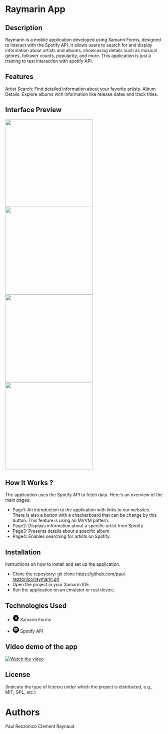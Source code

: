 # Raymarin App

## Description
Raymarin is a mobile application developed using Xamarin Forms, designed to interact with the Spotify API. It allows users to search for and display information about artists and albums, showcasing details such as musical genres, follower counts, popularity, and more. This application is just a training to test interaction with spotify API.

## Features
Artist Search: Find detailed information about your favorite artists.
Album Details: Explore albums with information like release dates and track titles.

## Interface Preview

<img src="https://drive.google.com/uc?export=view&id=1adQiLlgvwg17DH3N3umtLki057dKNUJG" width="280" >   
<img src="https://drive.google.com/uc?export=view&id=1Yusz6oc46nNqA3nd-vp-bXtGy3pIy4Tg" width="280" > 
<img src="https://drive.google.com/uc?export=view&id=1EmDYlh8hP4SR6zpmIi-W6-yU8pnq0s9I" width="280" >
<img src="https://drive.google.com/uc?export=view&id=1yUjiEqEB-VfEQHAqqk2zKn7c1ZClD7wl" width="280" >

## How It Works ?
The application uses the Spotify API to fetch data. Here's an overview of the main pages:

- Page1: An introduction to the application with links to our websites. There is also a button with a chackerboard that can be change by this button. This feature is using an MVVM pattern.
- Page2: Displays information about a specific artist from Spotify.
- Page3: Presents details about a specific album.
- Page4: Enables searching for artists on Spotify.

## Installation
Instructions on how to install and set up the application.

- Clone the repository: git clone https://github.com/paul-rezzonico/raymarin.git
- Open the project in your Xamarin IDE.
- Run the application on an emulator or real device.

## Technologies Used
- <svg role="img" viewBox="0 0 24 24" xmlns="http://www.w3.org/2000/svg" width="20"><title>Xamarin</title><path d="M6.925 1.323a1.904 1.904 0 00-1.609.93L.241 11.07a1.918 1.918 0 000 1.862l5.075 8.816c.326.56.96.929 1.609.93h10.15a1.904 1.904 0 001.609-.93l5.075-8.816a1.918 1.918 0 000-1.862l-5.075-8.816a1.904 1.904 0 00-1.609-.93zm.092 5.157a.22.22 0 01.043 0h1.75a.23.23 0 01.192.114l2.97 5.292a.228.228 0 01.028.086.228.228 0 01.028-.086l2.963-5.292a.231.231 0 01.198-.114h1.751c.155.002.271.197.199.334L14.239 12l2.9 5.179c.08.138-.04.342-.199.34h-1.75a.232.232 0 01-.2-.12l-2.962-5.292A.228.228 0 0112 12.02a.228.228 0 01-.028.086l-2.97 5.292a.231.231 0 01-.192.12H7.06c-.16.002-.278-.202-.199-.34L9.761 12l-2.9-5.186c-.07-.125.015-.307.156-.334Z"/></svg> Xamarin Forms 

- <svg role="img" viewBox="0 0 24 24" xmlns="http://www.w3.org/2000/svg" width="20"><title>Spotify</title><path d="M12 0C5.4 0 0 5.4 0 12s5.4 12 12 12 12-5.4 12-12S18.66 0 12 0zm5.521 17.34c-.24.359-.66.48-1.021.24-2.82-1.74-6.36-2.101-10.561-1.141-.418.122-.779-.179-.899-.539-.12-.421.18-.78.54-.9 4.56-1.021 8.52-.6 11.64 1.32.42.18.479.659.301 1.02zm1.44-3.3c-.301.42-.841.6-1.262.3-3.239-1.98-8.159-2.58-11.939-1.38-.479.12-1.02-.12-1.14-.6-.12-.48.12-1.021.6-1.141C9.6 9.9 15 10.561 18.72 12.84c.361.181.54.78.241 1.2zm.12-3.36C15.24 8.4 8.82 8.16 5.16 9.301c-.6.179-1.2-.181-1.38-.721-.18-.601.18-1.2.72-1.381 4.26-1.26 11.28-1.02 15.721 1.621.539.3.719 1.02.419 1.56-.299.421-1.02.599-1.559.3z"/></svg> Spotify API


## Video demo of the app
[![Watch the video](https://img.youtube.com/vi/9Z3X6Y5Z8Zo/maxresdefault.jpg)](https://www.youtube.com/watch?v=gx4EluKXDfQ&ab_channel=carlodrift)
## License
(Indicate the type of license under which the project is distributed, e.g., MIT, GPL, etc.)

# Authors
Paul Rezzonico
Clement Raynaud 
